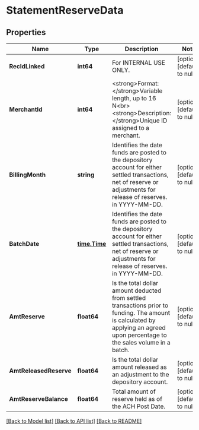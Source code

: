 # StatementReserveData

## Properties
Name | Type | Description | Notes
------------ | ------------- | ------------- | -------------
**RecIdLinked** | **int64** | For INTERNAL USE ONLY. | [optional] [default to null]
**MerchantId** | **int64** | &lt;strong&gt;Format: &lt;/strong&gt;Variable length, up to 16 N&lt;br&gt;&lt;strong&gt;Description: &lt;/strong&gt;Unique ID assigned to a merchant. | [optional] [default to null]
**BillingMonth** | **string** | Identifies the date funds are posted to the depository account for either settled transactions, net of reserve or adjustments for release of reserves. in YYYY-MM-DD. | [optional] [default to null]
**BatchDate** | [**time.Time**](time.Time.md) | Identifies the date funds are posted to the depository account for either settled transactions, net of reserve or adjustments for release of reserves. in YYYY-MM-DD. | [optional] [default to null]
**AmtReserve** | **float64** | Is the total dollar amount deducted from settled transactions prior to funding. The amount is calculated by applying an agreed upon percentage to the sales volume in a batch. | [optional] [default to null]
**AmtReleasedReserve** | **float64** | Is the total dollar amount released as an adjustment to the depository account. | [optional] [default to null]
**AmtReserveBalance** | **float64** | Total amount of reserve held as of the ACH Post Date. | [optional] [default to null]

[[Back to Model list]](../README.md#documentation-for-models) [[Back to API list]](../README.md#documentation-for-api-endpoints) [[Back to README]](../README.md)

